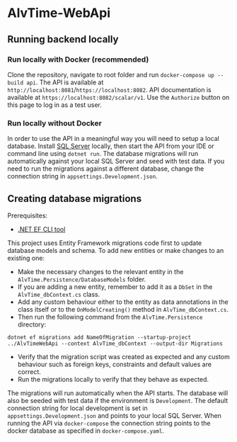 # AlvTime-WebApi

## Running backend locally

### Run locally with Docker (recommended)

Clone the repository, navigate to root folder and run `docker-compose up --build api`. The API is available at `http://localhost:8081`/`https://localhost:8082`. API documentation is available at `https://localhost:8082/scalar/v1`. Use the `Authorize` button on this page to log in as a test user.

### Run locally without Docker

In order to use the API in a meaningful way you will need to setup a local database. Install [SQL Server](https://www.microsoft.com/en-us/sql-server/sql-server-downloads) locally, then start the API from your IDE or command line using `dotnet run`. The database migrations will run automatically against your local SQL Server and seed with test data. If you need to run the migrations against a different database, change the connection string in `appsettings.Development.json`.

## Creating database migrations

Prerequisites:

- [.NET EF CLI tool](https://learn.microsoft.com/en-us/ef/core/cli/dotnet#installing-the-tools)

This project uses Entity Framework migrations code first to update database models and schema. To add new entities or make changes to an existing one:

- Make the necessary changes to the relevant entity in the `AlvTime.Persistence/DatabaseModels` folder.
- If you are adding a new entity, remember to add it as a `DbSet` in the `AlvTime_dbContext.cs` class.
- Add any custom behaviour either to the entity as data annotations in the class itself or to the `OnModelCreating()` method in `AlvTime_dbContext.cs`.
- Then run the following command from the `AlvTime.Persistence` directory:

`dotnet ef migrations add NameOfMigration --startup-project ../AlvTimeWebApi --context AlvTime_dbContext --output-dir Migrations`

- Verify that the migration script was created as expected and any custom behaviour such as foreign keys, constraints and default values are correct.
- Run the migrations locally to verify that they behave as expected.

The migrations will run automatically when the API starts. The database will also be seeded with test data if the environment is `Development`. The default connection string for local development is set in `appsettings.Development.json` and points to your local SQL Server. When running the API via `docker-compose` the connection string points to the docker database as specified in `docker-compose.yaml`.
